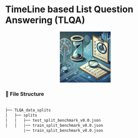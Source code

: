 # TimeLine based List Question Answering (TLQA)

<p align="center">
  <img src="tlqa_2.png" />
</p>

###  :file_folder: File Structure

```

├── TLQA_data_splits
│   ├── splits
│   │   ├── test_split_benchmark_v0.0.json
│   │   |── train_split_benchmark_v0.0.json
        |── train_split_benchmark_v0.0.json
```
